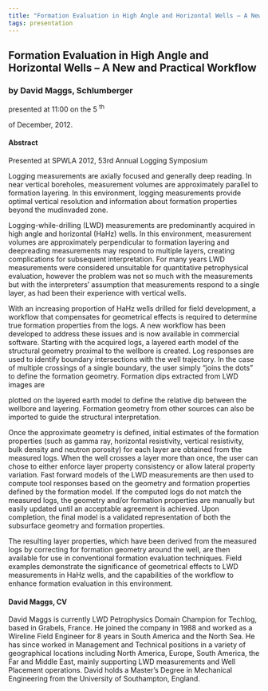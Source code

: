 ```yaml
---
title: "Formation Evaluation in High Angle and Horizontal Wells – A New and Practical Workflow (David Maggs, Schlumberger )"
tags: presentation 
---
```



		
<h2>
Formation Evaluation in High Angle and Horizontal Wells – A New and Practical Workflow
</h2>

 



		
<h3>
by David Maggs, Schlumberger 
</h3>

 



 
<p>
presented at 11:00 on the 5
<sup>
th
</sup>

 of December, 2012. 
</p>

	

 
<h4>
Abstract
</h4>



		

		
<p>
Presented at SPWLA 2012, 53rd Annual Logging Symposium
</p>

<p>
Logging measurements are axially focused and generally deep reading. In near vertical boreholes, measurement volumes are approximately parallel to formation layering. In this environment, logging measurements provide optimal vertical resolution and information about formation properties beyond the mudinvaded zone.

</p>

<p>


Logging-while-drilling (LWD) measurements are predominantly acquired in high angle and horizontal (HaHz) wells. In this environment, measurement volumes are approximately perpendicular to formation layering and deepreading measurements may respond to multiple layers, creating complications for subsequent interpretation. For many years LWD measurements were considered unsuitable for quantitative petrophysical evaluation, however the problem was not so much with the measurements but with the interpreters’ assumption that measurements respond to a single layer, as had been their experience with vertical wells.

</p>

<p>


With an increasing proportion of HaHz wells drilled for field development, a workflow that compensates for geometrical effects is required to determine true formation properties from the logs. A new workflow has been developed to address these issues and is now available in commercial software. Starting with the acquired logs, a layered earth model of the structural geometry proximal to the wellbore is created. Log responses are used to identify boundary intersections with the well trajectory. In the case of multiple crossings of a single boundary, the user simply “joins the dots” to define the formation geometry. Formation dips extracted from LWD images are

plotted on the layered earth model to define the relative dip between the wellbore and layering. Formation geometry from other sources can also be imported to guide the structural interpretation.

</p>

<p>


Once the approximate geometry is defined, initial estimates of the formation properties (such as gamma ray, horizontal resistivity, vertical resistivity, bulk density and neutron porosity) for each layer are obtained from the measured logs. When the well crosses a layer more than once, the user can chose to either enforce layer property consistency or allow lateral property variation. Fast forward models of the LWD measurements are then used to compute tool responses based on the geometry and formation properties defined by the formation model. If the computed logs do not match the measured logs, the geometry and/or formation properties are manually but easily updated until an acceptable agreement is achieved. Upon completion, the final model is a validated representation of both the subsurface geometry and formation properties.

</p>

<p>


The resulting layer properties, which have been derived from the measured logs by correcting for formation geometry around the well, are then available for use in conventional formation evaluation techniques. Field examples demonstrate the significance of geometrical effects to LWD measurements in HaHz wells, and the capabilities of the workflow to enhance formation evaluation in this environment.

 

</p>





		
<h4>
David Maggs, CV
</h4>





		
<p>
David Maggs is currently LWD Petrophysics Domain Champion for Techlog, based in Grabels, France. He joined the company in 1988 and worked as a Wireline Field Engineer for 8 years in South America and the North Sea. He has since worked in Management and Technical positions in a variety of geographical locations including North America, Europe, South America, the Far and Middle East, mainly supporting LWD measurements and Well Placement operations. David holds a Master’s Degree in Mechanical Engineering from the University of Southampton, England.
</p>





		

